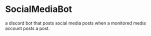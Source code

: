 # SocialMediaBot
a discord bot that posts social media posts when a monitored media account posts a post. 
